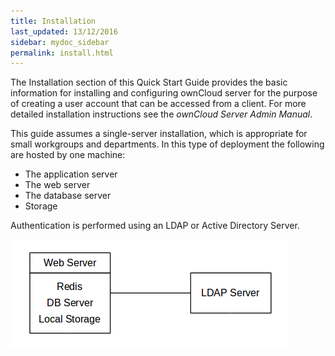 ```yaml
---
title: Installation
last_updated: 13/12/2016
sidebar: mydoc_sidebar
permalink: install.html
---
```



The Installation section of this Quick Start Guide provides the basic information for installing and configuring ownCloud server for the purpose of creating a user account that can be accessed from a client. For more detailed installation instructions see the *ownCloud Server Admin Manual*.

This guide assumes a single-server installation, which is appropriate for small workgroups and departments. In this type of deployment the following are hosted by one machine:


- The application server
- The web server
- The database server
- Storage 

Authentication is performed using an LDAP or Active Directory Server.

![](/img/single-server-deployment.png)



